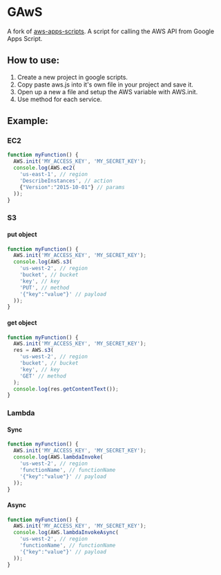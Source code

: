 # GAwS
A fork of [aws-apps-scripts](https://github.com/smithy545/aws-apps-scripts).
A script for calling the AWS API from Google Apps Script.

## How to use:

1. Create a new project in google scripts.
2. Copy paste aws.js into it's own file in your project and save it.
3. Open up a new a file and setup the AWS variable with AWS.init.
4. Use method for each service.

## Example:
### EC2

```javascript
function myFunction() {
  AWS.init('MY_ACCESS_KEY', 'MY_SECRET_KEY');
  console.log(AWS.ec2(
    'us-east-1', // region
    'DescribeInstances', // action
    {"Version":"2015-10-01"} // params
  ));
}
```

### S3
#### put object
```javascript
function myFunction() {
  AWS.init('MY_ACCESS_KEY', 'MY_SECRET_KEY');
  console.log(AWS.s3(
    'us-west-2', // region
    'bucket', // bucket
    'key', // key
    'PUT', // method
    '{"key":"value"}' // payload
  ));
}
```

#### get object
```javascript
function myFunction() {
  AWS.init('MY_ACCESS_KEY', 'MY_SECRET_KEY');
  res = AWS.s3(
    'us-west-2', // region
    'bucket', // bucket
    'key', // key
    'GET' // method
  );
  console.log(res.getContentText());
}
```

### Lambda
#### Sync
```javascript
function myFunction() {
  AWS.init('MY_ACCESS_KEY', 'MY_SECRET_KEY');
  console.log(AWS.lambdaInvoke(
    'us-west-2', // region
    'functionName', // functionName
    '{"key":"value"}' // payload
  ));
}
```

#### Async
```javascript
function myFunction() {
  AWS.init('MY_ACCESS_KEY', 'MY_SECRET_KEY');
  console.log(AWS.lambdaInvokeAsync(
    'us-west-2', // region
    'functionName', // functionName
    '{"key":"value"}' // payload
  ));
}
```
